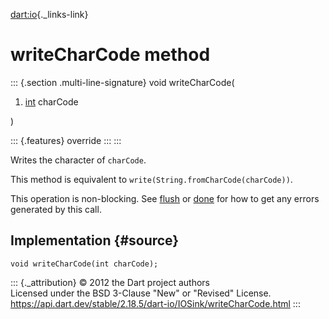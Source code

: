[dart:io](../../dart-io/dart-io-library){._links-link}

writeCharCode method
====================

::: {.section .multi-line-signature}
void writeCharCode(

1.  [int](../../dart-core/int-class) charCode

)

::: {.features}
override
:::
:::

Writes the character of `charCode`.

This method is equivalent to `write(String.fromCharCode(charCode))`.

This operation is non-blocking. See [flush](flush) or [done](done) for
how to get any errors generated by this call.

Implementation {#source}
--------------

``` {.language-dart data-language="dart"}
void writeCharCode(int charCode);
```

::: {._attribution}
© 2012 the Dart project authors\
Licensed under the BSD 3-Clause \"New\" or \"Revised\" License.\
<https://api.dart.dev/stable/2.18.5/dart-io/IOSink/writeCharCode.html>
:::
